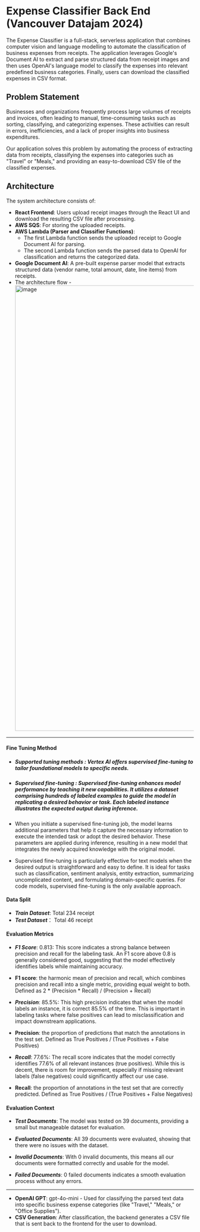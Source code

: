 # Expense Classifier Back End (Vancouver Datajam 2024)

The Expense Classifier is a full-stack, serverless application that combines computer vision and language modelling to automate the classification of business expenses from receipts. The application leverages Google's Document AI to extract and parse structured data from receipt images and then uses OpenAI's language model to classify the expenses into relevant predefined business categories. Finally, users can download the classified expenses in CSV format.

## Problem Statement

Businesses and organizations frequently process large volumes of receipts and invoices, often leading to manual, time-consuming tasks such as sorting, classifying, and categorizing expenses. These activities can result in errors, inefficiencies, and a lack of proper insights into business expenditures.

Our application solves this problem by automating the process of extracting data from receipts, classifying the expenses into categories such as "Travel" or "Meals," and providing an easy-to-download CSV file of the classified expenses.

## Architecture

The system architecture consists of:

- **React Frontend**: Users upload receipt images through the React UI and download the resulting CSV file after processing.
- **AWS SQS**: For storing the uploaded receipts.
- **AWS Lambda (Parser and Classifier Functions)**: 
  - The first Lambda function sends the uploaded receipt to Google Document AI for parsing.
  - The second Lambda function sends the parsed data to OpenAI for classification and returns the categorized data.
- **Google Document AI**: A pre-built expense parser model that extracts structured data (vendor name, total amount, date, line items) from receipts.
- The architecture flow - 
  <img width="1193" alt="image" src="https://github.com/user-attachments/assets/28a645d8-24d3-49d8-9fd5-7a85556d5ff4">

-------------------------------------------------------------------------------------------------------------------------------------
#### Fine Tuning Method
- ##### Supported tuning methods : Vertex AI offers supervised fine-tuning to tailor foundational models to specific needs.

- ##### Supervised fine-tuning : Supervised fine-tuning enhances model performance by teaching it new capabilities. It utilizes a dataset comprising hundreds of labeled examples to guide the model in replicating a desired behavior or task. Each labeled instance illustrates the expected output during inference.

- When you initiate a supervised fine-tuning job, the model learns additional parameters that help it capture the necessary information to execute the intended task or adopt the desired behavior. These parameters are applied during inference, resulting in a new model that integrates the newly acquired knowledge with the original model.

- Supervised fine-tuning is particularly effective for text models when the desired output is straightforward and easy to define. It is ideal for tasks such as classification, sentiment analysis, entity extraction, summarizing uncomplicated content, and formulating domain-specific queries. For code models, supervised fine-tuning is the only available approach.

#### Data Split
- ***Train Dataset***: Total 234 receipt
- ***Test Dataset***： Total 46 receipt
  
#### Evaluation Metrics
- ***F1 Score***: 0.813: This score indicates a strong balance between precision and recall for the labeling task. An F1 score above 0.8 is generally considered good, suggesting that the model effectively identifies labels while maintaining accuracy.
- ****F1 score****: the harmonic mean of precision and recall, which combines precision and recall into a single metric, providing equal weight to both. Defined as 2 * (Precision * Recall) / (Precision + Recall)


- ***Precision***: 85.5%: This high precision indicates that when the model labels an instance, it is correct 85.5% of the time. This is important in labeling tasks where false positives can lead to misclassification and impact downstream applications.
- ****Precision****: the proportion of predictions that match the annotations in the test set. Defined as True Positives / (True Positives + False Positives)

- ***Recall***: 77.6%: The recall score indicates that the model correctly identifies 77.6% of all relevant instances (true positives). While this is decent, there is room for improvement, especially if missing relevant labels (false negatives) could significantly affect our use case.
- ****Recall****: the proportion of annotations in the test set that are correctly predicted. Defined as True Positives / (True Positives + False Negatives)
  
#### Evaluation Context
- ***Test Documents***: The model was tested on 39 documents, providing a small but manageable dataset for evaluation.

- ***Evaluated Documents***: All 39 documents were evaluated, showing that there were no issues with the dataset.

- ***Invalid Documents***: With 0 invalid documents, this means all our documents were formatted correctly and usable for the model.

- ***Failed Documents***: 0 failed documents indicates a smooth evaluation process without any errors.

-------------------------------------------------------------------------------------------------------------------------------------
- **OpenAI GPT**: gpt-4o-mini - Used for classifying the parsed text data into specific business expense categories (like "Travel," "Meals," or "Office Supplies").
- **CSV Generation**: After classification, the backend generates a CSV file that is sent back to the frontend for the user to download.





